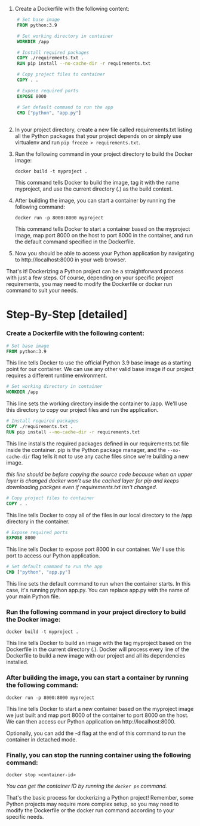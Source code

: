 1. Create a Dockerfile with the following content:
```dockerfile
    # Set base image
    FROM python:3.9

    # Set working directory in container
    WORKDIR /app

    # Install required packages
    COPY ./requirements.txt .
    RUN pip install --no-cache-dir -r requirements.txt

    # Copy project files to container
    COPY . .

    # Expose required ports
    EXPOSE 8000

    # Set default command to run the app
    CMD ["python", "app.py"]
   
```
2. In your project directory, create a new file called requirements.txt listing all the Python packages that your project depends on or simply use virtualenv and run `pip freeze > requirements.txt`.

3. Run the following command in your project directory to build the Docker image: 

      `docker build -t myproject .`
   

   This command tells Docker to build the image, tag it with the name myproject, and use the current directory (.) as the build context.

4. After building the image, you can start a container by running the following command:

      `docker run -p 8000:8000 myproject`
   

   This command tells Docker to start a container based on the myproject image, map port 8000 on the host to port 8000 in the container, and run the default command specified in the Dockerfile.

5. Now you should be able to access your Python application by navigating to http://localhost:8000 in your web browser.

That's it! Dockerizing a Python project can be a straightforward process with just a few steps. Of course, depending on your specific project requirements, you may need to modify the Dockerfile or docker run command to suit your needs.

# Step-By-Step [detailed]

### Create a Dockerfile with the following content:

```dockerfile
# Set base image
FROM python:3.9
```

This line tells Docker to use the official Python 3.9 base image as a starting point for our container. We can use any other valid base image if our project requires a different runtime environment.

```dockerfile
# Set working directory in container
WORKDIR /app
``` 

This line sets the working directory inside the container to /app. We'll use this directory to copy our project files and run the application.

```dockerfile
# Install required packages
COPY ./requirements.txt .
RUN pip install --no-cache-dir -r requirements.txt
```
This line installs the required packages defined in our requirements.txt file inside the container. pip is the Python package manager, and the `--no-cache-dir` flag tells it not to use any cache files since we're building a new image.

*this line should be before copying the source code because when an upper layer is changed docker won't use the cached layer for pip and keeps downloading packges even if requirements.txt isn't changed.*

```dockerfile
# Copy project files to container
COPY . .
```  
This line tells Docker to copy all of the files in our local directory to the /app directory in the container.


```dockerfile
# Expose required ports
EXPOSE 8000
```

This line tells Docker to expose port 8000 in our container. We'll use this port to access our Python application.

```dockerfile
# Set default command to run the app
CMD ["python", "app.py"]
``` 

This line sets the default command to run when the container starts. In this case, it's running python app.py. You can replace app.py with the name of your main Python file.


### Run the following command in your project directory to build the Docker image:


`docker build -t myproject .`


This line tells Docker to build an image with the tag myproject based on the Dockerfile in the current directory (.). Docker will process every line of the Dockerfile to build a new image with our project and all its dependencies installed.

### After building the image, you can start a container by running the following command:

`docker run -p 8000:8000 myproject`


This line tells Docker to start a new container based on the myproject image we just built and map port 8000 of the container to port 8000 on the host. We can then access our Python application on http://localhost:8000.

Optionally, you can add the -d flag at the end of this command to run the container in detached mode.

### Finally, you can stop the running container using the following command:

`docker stop <container-id>`
   

*You can get the container ID by running the `docker ps` command.*

That's the basic process for dockerizing a Python project! Remember, some Python projects may require more complex setup, so you may need to modify the Dockerfile or the docker run command according to your specific needs.
